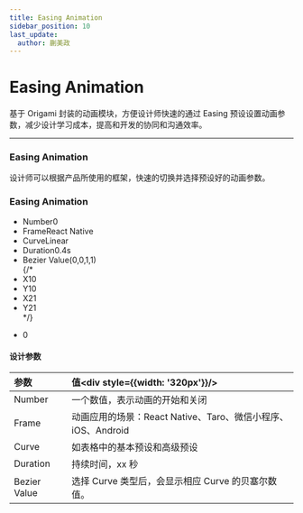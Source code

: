 ```yaml
---
title: Easing Animation
sidebar_position: 10
last_update:
  author: 蒯美政
---
```


# Easing Animation

基于 Origami 封装的动画模块，方便设计师快速的通过 Easing 预设设置动画参数，减少设计学习成本，提高和开发的协同和沟通效率。

---

### Easing Animation

设计师可以根据产品所使用的框架，快速的切换并选择预设好的动画参数。

<div className="patch-container">
    <div className="patch processor">
        <h3>Easing Animation</h3>
        <ul className="inputs">
            <li>Number<span>0</span></li>
            <li>Frame<span>React Native</span></li>
            <li>Curve<span>Linear</span></li>
            <li>Duration<span>0.4s</span></li>
            <li>Bezier Value<span>(0,0,1,1)</span></li>
            {/* <li>X1<span>0</span></li>
            <li>Y1<span>0</span></li>
            <li>X2<span>1</span></li>
            <li>Y2<span>1</span></li> */}
        </ul>
        <ul className="outputs">
            <li>0</li>
        </ul>
    </div>
</div>

#### 设计参数

| 参数         | 值<div style={{width: '320px'}}/>                            |
| :----------- | :----------------------------------------------------------- |
| Number       | 一个数值，表示动画的开始和关闭                               |
| Frame        | 动画应用的场景：React Native、Taro、微信小程序、iOS、Android |
| Curve        | 如表格中的基本预设和高级预设                                 |
| Duration     | 持续时间，xx 秒                                              |
| Bezier Value | 选择 Curve 类型后，会显示相应 Curve 的贝塞尔数值。           |
